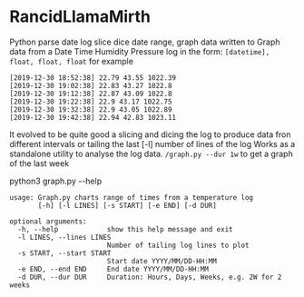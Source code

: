 # RancidLlamaMirth
Python parse date log slice dice date range, graph data
written to Graph data from a Date Time Humidity Pressure log in the form: 
```[datetime], float, float, float``` 
for example
```
[2019-12-30 18:52:38] 22.79 43.55 1022.39
[2019-12-30 19:02:38] 22.83 43.27 1022.8
[2019-12-30 19:12:38] 22.87 43.09 1022.8
[2019-12-30 19:22:38] 22.9 43.17 1022.75
[2019-12-30 19:32:38] 22.9 43.05 1022.89
[2019-12-30 19:42:38] 22.94 42.83 1023.11
```
It evolved to be quite good a slicing and dicing the log to produce data fron different intervals
or tailing the last [-l] number of lines of the log
Works as a standalone utility to analyse the log data.
```/graph.py --dur 1w``` to get a graph of the last week 

python3 graph.py --help
```
usage: Graph.py charts range of times from a temperature log
       [-h] [-l LINES] [-s START] [-e END] [-d DUR]

optional arguments:
  -h, --help            show this help message and exit
  -l LINES, --lines LINES
                        Number of tailing log lines to plot
  -s START, --start START
                        Start date YYYY/MM/DD-HH:MM
  -e END, --end END     End date YYYY/MM/DD-HH:MM
  -d DUR, --dur DUR     Duration: Hours, Days, Weeks, e.g. 2W for 2 weeks
```

